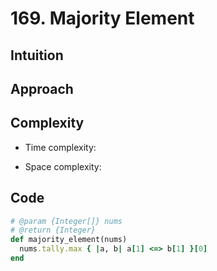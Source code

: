 # 169. Majority Element

## Intuition

## Approach
<!-- Describe your approach to solving the problem. -->

## Complexity

- Time complexity:
<!-- Add your time complexity here, e.g. $$O(n)$$ -->

- Space complexity:
<!-- Add your space complexity here, e.g. $$O(n)$$ -->

## Code

```ruby
# @param {Integer[]} nums
# @return {Integer}
def majority_element(nums)
  nums.tally.max { |a, b| a[1] <=> b[1] }[0]
end
```
